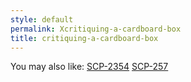 ```yaml
---
style: default
permalink: Xcritiquing-a-cardboard-box
title: critiquing-a-cardboard-box
---
```

You may also like:
[SCP-2354](http://scp-wiki.net/scp-2354)
[SCP-257](http://scp-wiki.net/scp-257)